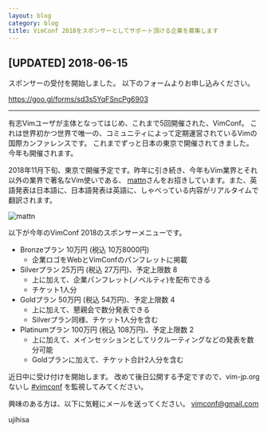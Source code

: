 ```yaml
---
layout: blog
category: blog
title: VimConf 2018をスポンサーとしてサポート頂ける企業を募集します
---
```


## [UPDATED] 2018-06-15

スポンサーの受付を開始しました。
以下のフォームよりお申し込みください。

<https://goo.gl/forms/sd3s5YqFSncPg6903>

---

有志Vimユーザが主体となってはじめ、これまで5回開催された、VimConf。 これは世界初かつ世界で唯一の、コミュニティによって定期運営されているVimの国際カンファレンスです。 これまでずっと日本の東京で開催されてきました。 今年も開催されます。

2018年11月下旬、東京で開催予定です。昨年に引き続き、今年もVim業界とそれ以外の業界で著名なVim使いである、 [mattn](https://twitter.com/mattn_jp)さんをお招きしています。また、英語発表は日本語に、日本語発表は英語に、しゃべっている内容がリアルタイムで翻訳されます。

![mattn](https://avatars3.githubusercontent.com/u/10111?v=4&s=60)

以下が今年のVimConf 2018のスポンサーメニューです。

* Bronzeプラン 10万円 (税込 10万8000円)
    * 企業ロゴをWebとVimConfのパンフレットに掲載
* Silverプラン 25万円 (税込 27万円)、予定上限数 8
    * 上に加えて、企業パンフレット(ノベルティ)を配布できる
    * チケット1人分
* Goldプラン 50万円 (税込 54万円)、予定上限数 4
    * 上に加えて、懇親会で数分発表できる
    * Silverプラン同様、チケット1人分を含む
* Platinumプラン 100万円 (税込 108万円)、予定上限数 2
    * 上に加えて、メインセッションとしてリクルーティングなどの発表を数分可能
    * Goldプランに加えて、チケット合計2人分を含む

近日中に受け付けを開始します。
改めて後日公開する予定ですので、vim-jp.orgないし [#vimconf](https://twitter.com/search?f=tweets&vertical=default&q=%23vimconf&src=typd) を監視してみてください。

興味のある方は、以下に気軽にメールを送ってください。 vimconf@gmail.com

ujihisa
